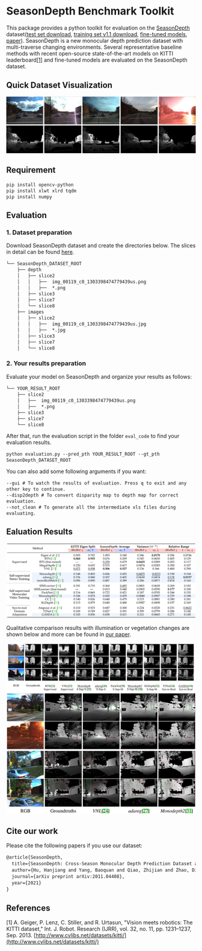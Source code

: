 # SeasonDepth Benchmark Toolkit
This package provides a python toolkit for evaluation on the [SeasonDepth](https://seasondepth.github.io/) dataset([test set download](https://figshare.com/articles/dataset/SeasonDepth_Cross-Season_Monocular_Depth_Prediction_Dataset/14731323), [training set v1.1 download](https://figshare.com/articles/dataset/SeasonDepth_Cross-Season_Monocular_Depth_Prediction_Training_Dataset/16442025), [fine-tuned models](https://drive.google.com/file/d/12Xt_l26ZTCq2M2Oim1BfS2ltur6cX7H6/view?usp=sharing), [paper](https://arxiv.org/abs/2011.04408)). SeasonDepth is a new monocular depth prediction dataset with multi-traverse changing environments. Several representative baseline methods with recent open-source state-of-the-art models on KITTI leaderboard[[1]](#references) and fine-tuned models are evaluated on the SeasonDepth dataset.
## Quick Dataset Visualization
![](figure/overview.png)
## Requirement
```shell script
pip install opencv-python
pip install xlwt xlrd tqdm
pip install numpy
```
## Evaluation
### 1. Dataset preparation
Download SeasonDepth dataset and create the directories below. The slices in detail can be found [here](https://data.ciirc.cvut.cz/public/projects/2020VisualLocalization/Extended-CMU-Seasons/).
```plain
└── SeasonDepth_DATASET_ROOT
    ├── depth
    │   ├── slice2
    │   │   ├──  img_00119_c0_1303398474779439us.png
    │   │   ├──  *.png
    │   ├── slice3
    │   ├── slice7
    │   └── slice8
    ├── images
    │   ├── slice2
    │   │   ├──  img_00119_c0_1303398474779439us.jpg
    │   │   ├──  *.jpg
    │   ├── slice3
    │   ├── slice7
    │   └── slice8
```
### 2. Your results preparation
Evaluate your model on SeasonDepth and organize your results as follows:
```plain
└── YOUR_RESULT_ROOT
    ├── slice2
    │   ├──  img_00119_c0_1303398474779439us.png
    │   ├──  *.png
    ├── slice3
    ├── slice7
    └── slice8
```
After that, run the evaluation script in the folder `eval_code` to find your evaluation results.
```shell
python evaluation.py --pred_pth YOUR_RESULT_ROOT --gt_pth SeasonDepth_DATASET_ROOT
```
You can also add some following arguments if you want:
```shell
--gui # To watch the results of evaluation. Press q to exit and any other key to continue.
--disp2depth # To convert disparity map to depth map for correct evaluation.
--not_clean # To generate all the intermediate xls files during evaluating.
```

## Ealuation Results
![](figure/results.png)

Qualitative comparison results with illumination or vegetation changes are shown below and more can be found in [our paper](https://arxiv.org/abs/2011.04408).

![](figure/vis_results.png)
![](figure/exp_visual.png)
## Cite our work
Please cite the following papers if you use our dataset:
```latex
@article{SeasonDepth,
  title={SeasonDepth: Cross-Season Monocular Depth Prediction Dataset and Benchmark under Multiple Environments},
  author={Hu, Hanjiang and Yang, Baoquan and Qiao, Zhijian and Zhao, Ding and Wang, Hesheng},
  journal={arXiv preprint arXiv:2011.04408},
  year={2021}
}
```


## References
[1] A. Geiger, P. Lenz, C. Stiller, and R. Urtasun, "Vision meets robotics: The KITTI dataset," Int. J. Robot. Research (IJRR), vol. 32, no. 11, pp. 1231–1237, Sep. 2013. [http://www.cvlibs.net/datasets/kitti/](http://www.cvlibs.net/datasets/kitti/)
